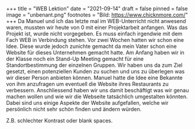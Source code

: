 +++
title = "WEB Lektion"
date = "2021-09-14"
draft = false
pinned = false
image = "unbenant.png"
footnotes = "Bild: https://www.chicknmore.com/"
+++
Da Manuel und ich das letzte mal im WEB-Unterricht nicht anwesend waren, mussten wir heute von 0 mit einer Projektarbeit anfangen. Was das Projekt ist, wurde nicht vorgegeben. Es muss einfach irgendwie mit dem Fach WEB in Verbindung stehen. Vor zwei Wochen hatten wir schon eine Idee. Diese wurde jedoch zunichte gemacht da mein Vater schon eine Website für dieses Unternehmen gemacht hatte. Am Anfang haben wir in der Klasse noch ein Stand-Up Meeting gemacht für eine Standortbestimmung der einzelnen Gruppen. Wir haben uns da zum Ziel gesetzt, einen potenziellen Kunden zu suchen und uns zu überlegen was wir dieser Person anbieten können. Manuel hatte die Idee eine Bekannte von ihm anzufragen um eventuell die Website ihres Restaurants zu verbessern. Anschliessend haben wir uns damit beschäftigt was wir genau machen wollen und wie wir die Webseite tatsächlich umgestalten könnten. Dabei sind uns einige Aspekte der Website aufgefallen, welche wir persönlich nicht sehr schön finden und ändern würden. 

Z.B. schlechter Kontrast oder blank spaces.